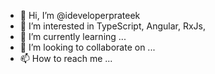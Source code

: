 - 👋 Hi, I’m @ideveloperprateek
- 👀 I’m interested in TypeScript, Angular, RxJs, 
- 🌱 I’m currently learning ...
- 💞️ I’m looking to collaborate on ...
- 📫 How to reach me ...

<!---
ideveloperprateek/ideveloperprateek is a ✨ special ✨ repository because its `README.md` (this file) appears on your GitHub profile.
You can click the Preview link to take a look at your changes.
--->
